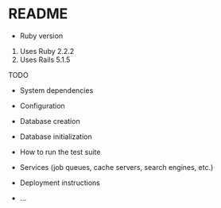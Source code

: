 # README

* Ruby version
1. Uses Ruby 2.2.2
2. Uses Rails 5.1.5

TODO
* System dependencies

* Configuration

* Database creation

* Database initialization

* How to run the test suite

* Services (job queues, cache servers, search engines, etc.)

* Deployment instructions

* ...
